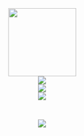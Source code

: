 <div align="center"> <img height="137px" src="https://github-readme-stats.vercel.app/api?username=highplayer3&hide_title=true&hide_border=true&show_icons=trueline_height=21&text_color=000&icon_color=000&bg_color=0,ea6161,ffc64d,fffc4d,52fa5a&theme=graywhite" /> </div>
<div align="center"> <img src="https://github-readme-stats.vercel.app/api/top-langs/?username=highplayer3&hide_title=true&hide_border=true&layout=compact&langs_count=6&text_color=000&icon_color=fff&bg_color=0,52fa5a,4dfcff,c64dff&theme=graywhite" /> </div>
<div align="center"> <img src="https://visitor-badge.glitch.me/badge?page_id=highplayer3" /> </div>
<div align="center"> <img src="https://activity-graph.herokuapp.com/graph?username=highplayer3&theme=xcode" /> </div>
<h1 align="center">  <img src="https://readme-typing-svg.herokuapp.com/?lines=console.log(%22Hello%2C%20World!%22);Strive For Dream!&center=true&size=27"></h1>
